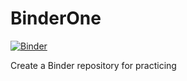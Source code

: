 # BinderOne

[![Binder](https://mybinder.org/badge_logo.svg)](https://mybinder.org/v2/gh/leichong2019/BinderOne/master)

Create a Binder repository for practicing
